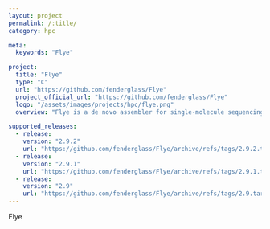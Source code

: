 ```yaml
---
layout: project
permalink: /:title/
category: hpc

meta:
  keywords: "Flye"

project:
  title: "Flye"
  type: "C"
  url: "https://github.com/fenderglass/Flye"
  project_official_url: "https://github.com/fenderglass/Flye"
  logo: "/assets/images/projects/hpc/flye.png"
  overview: "Flye is a de novo assembler for single-molecule sequencing reads, such as those produced by PacBio and Oxford Nanopore Technologies. It is designed for a wide range of datasets, from small bacterial projects to large mammalian-scale assemblies."

supported_releases:
  - release:
    version: "2.9.2"
    url: "https://github.com/fenderglass/Flye/archive/refs/tags/2.9.2.tar.gz"
  - release:
    version: "2.9.1"
    url: "https://github.com/fenderglass/Flye/archive/refs/tags/2.9.1.tar.gz"
  - release:
    version: "2.9"
    url: "https://github.com/fenderglass/Flye/archive/refs/tags/2.9.tar.gz"
---
```


<p>Flye</p>
